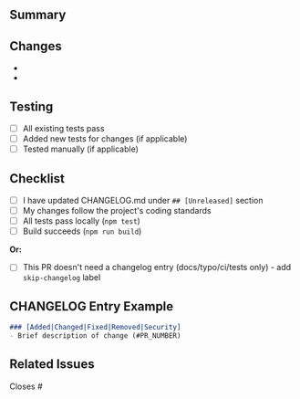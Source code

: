 ## Summary

<!-- Briefly describe what this PR does -->

## Changes

<!-- List the main changes in this PR -->

-
-

## Testing

<!-- Describe how you tested your changes -->

- [ ] All existing tests pass
- [ ] Added new tests for changes (if applicable)
- [ ] Tested manually (if applicable)

## Checklist

- [ ] I have updated CHANGELOG.md under `## [Unreleased]` section
- [ ] My changes follow the project's coding standards
- [ ] All tests pass locally (`npm test`)
- [ ] Build succeeds (`npm run build`)

**Or:**

- [ ] This PR doesn't need a changelog entry (docs/typo/ci/tests only) - add `skip-changelog` label

## CHANGELOG Entry Example

```markdown
### [Added|Changed|Fixed|Removed|Security]
- Brief description of change (#PR_NUMBER)
```

## Related Issues

<!-- Link to related issues -->

Closes #
